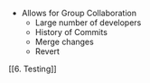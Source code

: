- Allows for Group Collaboration
	- Large number of developers
	- History of Commits
	- Merge changes
	- Revert


[[6. Testing]]